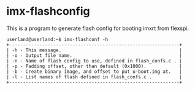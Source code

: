 # imx-flashconfig

This is a program to generate flash config for booting imxrt from flexspi.

```
userland@userland:~$ imx-flashconf -h
+--------------------------------------------------------------+
| -h - This message.                                           |
| -o - Output file name.                                       |
| -n - Name of flash config to use, defined in flash_confs.c . |
| -p - Padding offset, other than default (0x1000).            |
| -b - Create binary image, and offset to put u-boot.img at.   |
| -l - List names of flash defined in flash_confs.c .          |
+--------------------------------------------------------------+
```